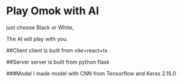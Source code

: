 # Play Omok with AI

just choose Black or White,

The AI will play with you.

##Client
client is built from vite+react+ts

##Server
server is built from python flask

###Model
I made model with CNN from Tensorflow and Keras 2.15.0
